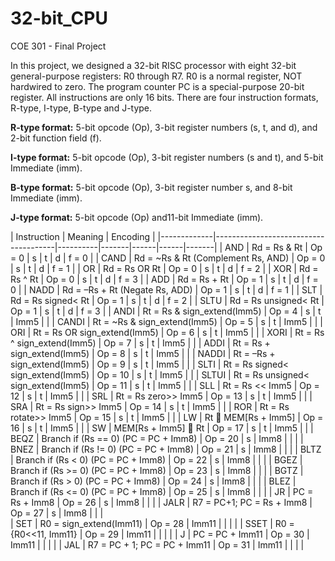 # 32-bit_CPU
COE 301 - Final Project

In this project, we designed a 32-bit RISC processor with eight 32-bit general-purpose registers: R0 through R7. R0 is a normal register, NOT hardwired to zero. The program counter PC is a special-purpose 20-bit register. All instructions are only 16 bits. There are four instruction formats, R-type, I-type, B-type and J-type.

**R-type format:**
5-bit opcode (Op), 3-bit register numbers (s, t, and d), and 2-bit function field (f). 

**I-type format:**
5-bit opcode (Op), 3-bit register numbers (s and t), and 5-bit Immediate (imm).

**B-type format:** 
5-bit opcode (Op), 3-bit register number s, and 8-bit Immediate (imm).

**J-type format:**
5-bit opcode (Op) and11-bit Immediate (imm).


| Instruction | Meaning                              | Encoding                               | 
|-------------|--------------------------------------|----------|-------|------|------|-------| 
| AND         | Rd = Rs & Rt                         | Op = 0   | s     | t    | d    | f = 0 | 
| CAND        | Rd = ~Rs & Rt (Complement Rs, AND)   | Op = 0   | s     | t    | d    | f = 1 | 
| OR          | Rd = Rs OR Rt                         | Op = 0   | s     | t    | d    | f = 2 | 
| XOR         | Rd = Rs ^ Rt                         | Op = 0   | s     | t    | d    | f = 3 | 
| ADD         | Rd = Rs + Rt                         | Op = 1   | s     | t    | d    | f = 0 | 
| NADD        | Rd = –Rs + Rt (Negate Rs, ADD)       | Op = 1   | s     | t    | d    | f = 1 | 
| SLT         | Rd = Rs signed< Rt                   | Op = 1   | s     | t    | d    | f = 2 | 
| SLTU        | Rd = Rs unsigned< Rt                 | Op = 1   | s     | t    | d    | f = 3 | 
| ANDI        | Rt = Rs & sign_extend(Imm5)          | Op = 4   | s     | t    | Imm5 |       | 
| CANDI       | Rt = ~Rs & sign_extend(Imm5)         | Op = 5   | s     | t    | Imm5 |       | 
| ORI         | Rt = Rs OR sign_extend(Imm5)          | Op = 6   | s     | t    | Imm5 |       | 
| XORI        | Rt = Rs ^ sign_extend(Imm5)          | Op = 7   | s     | t    | Imm5 |       | 
| ADDI        | Rt = Rs + sign_extend(Imm5)          | Op = 8   | s     | t    | Imm5 |       | 
| NADDI       | Rt = –Rs + sign_extend(Imm5)         | Op = 9   | s     | t    | Imm5 |       | 
| SLTI        | Rt = Rs signed< sign_extend(Imm5)    | Op = 10  | s     | t    | Imm5 |       | 
| SLTUI       | Rt = Rs unsigned< sign_extend(Imm5)  | Op = 11  | s     | t    | Imm5 |       | 
| SLL         | Rt = Rs << Imm5                      | Op = 12  | s     | t    | Imm5 |       | 
| SRL         | Rt = Rs zero>> Imm5                  | Op = 13  | s     | t    | Imm5 |       | 
| SRA         | Rt = Rs sign>> Imm5                  | Op = 14  | s     | t    | Imm5 |       | 
| ROR         | Rt = Rs rotate>> Imm5                | Op = 15  | s     | t    | Imm5 |       | 
| LW          | Rt  MEM[Rs + Imm5]                  | Op = 16  | s     | t    | Imm5 |       | 
| SW          | MEM[Rs + Imm5]  Rt                  | Op = 17  | s     | t    | Imm5 |       | 
| BEQZ        | Branch if (Rs == 0) (PC = PC + Imm8) | Op = 20  | s     | Imm8 |      |       | 
| BNEZ        | Branch if (Rs != 0) (PC = PC + Imm8) | Op = 21  | s     | Imm8 |      |       | 
| BLTZ        | Branch if (Rs < 0) (PC = PC + Imm8)  | Op = 22  | s     | Imm8 |      |       | 
| BGEZ        | Branch if (Rs >= 0) (PC = PC + Imm8) | Op = 23  | s     | Imm8 |      |       | 
| BGTZ        | Branch if (Rs > 0) (PC = PC + Imm8)  | Op = 24  | s     | Imm8 |      |       | 
| BLEZ        | Branch if (Rs <= 0) (PC = PC + Imm8) | Op = 25  | s     | Imm8 |      |       | 
| JR          | PC = Rs + Imm8                       | Op = 26  | s     | Imm8 |      |       | 
| JALR        | R7 = PC+1; PC = Rs + Imm8            | Op = 27  | s     | Imm8 |      |       |       
| SET         | R0 = sign_extend(Imm11)              | Op = 28  | Imm11 |      |      |       | 
| SSET        | R0 = {R0<<11,  Imm11}                | Op = 29  | Imm11 |      |      |       | 
| J           | PC = PC + Imm11                      | Op = 30  | Imm11 |      |      |       | 
| JAL         | R7 = PC + 1; PC = PC + Imm11         | Op = 31  | Imm11 |      |      |       | 
